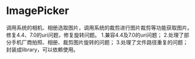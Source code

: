 # ImagePicker
调用系统的相机、相册选取图片，调用系统的裁剪进行图片裁剪等功能获取图片。修复4.4、7.0的uri问题，修复旋转问题。
1.兼容4.4及7.0的uri问题；
2.处理了部分手机厂商拍照、相册、裁剪图片旋转的问题；
3.处理了文件路径重复的问题；
封装成library，可以依赖使用。
